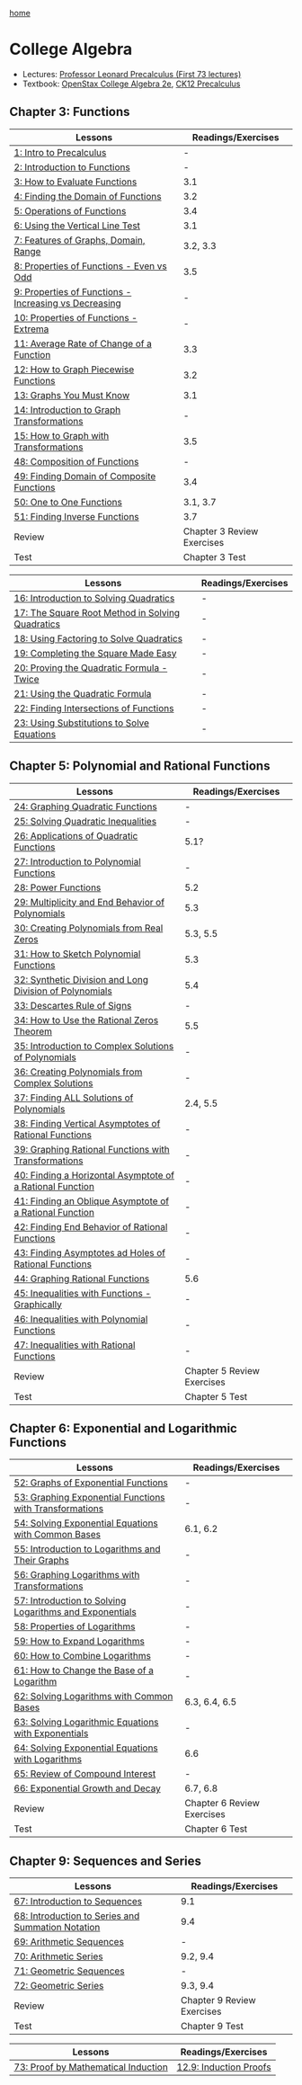 [home](/README.md)
# College Algebra
- Lectures: [Professor Leonard Precalculus (First 73 lectures)](https://www.youtube.com/watch?v=9OOrhA2iKak&list=PLDesaqWTN6ESsmwELdrzhcGiRhk5DjwLP)
- Textbook: [OpenStax College Algebra 2e](https://openstax.org/details/books/college-algebra-corequisite-support-2e), [CK12 Precalculus](https://flexbooks.ck12.org/cbook/ck-12-precalculus-concepts-2.0/)
## Chapter 3: Functions
Lessons | Readings/Exercises
--- | ---
[1: Intro to Precalculus](https://www.youtube.com/watch?v=9OOrhA2iKak&list=PLDesaqWTN6ESsmwELdrzhcGiRhk5DjwLP&index=1&t=2s&pp=iAQB) | -
[2: Introduction to Functions](https://www.youtube.com/watch?v=FkUEsP9efFg&list=PLDesaqWTN6ESsmwELdrzhcGiRhk5DjwLP&index=2&pp=iAQB) | -
[3: How to Evaluate Functions](https://www.youtube.com/watch?v=p1sGAHulT8w&list=PLDesaqWTN6ESsmwELdrzhcGiRhk5DjwLP&index=3&pp=iAQB) | 3.1
[4: Finding the Domain of Functions](https://www.youtube.com/watch?v=LvUCDcp6Z3k&list=PLDesaqWTN6ESsmwELdrzhcGiRhk5DjwLP&index=4&pp=iAQB) | 3.2
[5: Operations of Functions](https://www.youtube.com/watch?v=7N_-G4usp6Q&list=PLDesaqWTN6ESsmwELdrzhcGiRhk5DjwLP&index=5&t=10s&pp=iAQB) | 3.4
[6: Using the Vertical Line Test](https://www.youtube.com/watch?v=7j6kh8Z2H90&list=PLDesaqWTN6ESsmwELdrzhcGiRhk5DjwLP&index=6&pp=iAQB) | 3.1
[7: Features of Graphs, Domain, Range](https://www.youtube.com/watch?v=d3b-4Zz65ZE&list=PLDesaqWTN6ESsmwELdrzhcGiRhk5DjwLP&index=7&pp=iAQB) | 3.2, 3.3
[8: Properties of Functions - Even vs Odd](https://www.youtube.com/watch?v=6897XAx3O9Q&list=PLDesaqWTN6ESsmwELdrzhcGiRhk5DjwLP&index=8&pp=iAQB) | 3.5
[9: Properties of Functions - Increasing vs Decreasing](https://www.youtube.com/watch?v=cIRDvscVPr0&list=PLDesaqWTN6ESsmwELdrzhcGiRhk5DjwLP&index=9&pp=iAQB) | -
[10: Properties of Functions - Extrema](https://www.youtube.com/watch?v=2hItEGb3KJo&list=PLDesaqWTN6ESsmwELdrzhcGiRhk5DjwLP&index=10&pp=iAQB) | -
[11: Average Rate of Change of a Function](https://www.youtube.com/watch?v=H5Y-ONkezDM&list=PLDesaqWTN6ESsmwELdrzhcGiRhk5DjwLP&index=11&pp=iAQB) | 3.3
[12: How to Graph Piecewise Functions](https://www.youtube.com/watch?v=KHZKgl_9o7M&list=PLDesaqWTN6ESsmwELdrzhcGiRhk5DjwLP&index=12&pp=iAQB) | 3.2
[13: Graphs You Must Know](https://www.youtube.com/watch?v=NrmmR3-VxA8&list=PLDesaqWTN6ESsmwELdrzhcGiRhk5DjwLP&index=13&pp=iAQB) | 3.1
[14: Introduction to Graph Transformations](https://www.youtube.com/watch?v=sTCRB6hMsC4&list=PLDesaqWTN6ESsmwELdrzhcGiRhk5DjwLP&index=14&pp=iAQB) | -
[15: How to Graph with Transformations](https://www.youtube.com/watch?v=HkrMJLSpJFI&list=PLDesaqWTN6ESsmwELdrzhcGiRhk5DjwLP&index=15&pp=iAQB) | 3.5
[48: Composition of Functions](https://www.youtube.com/watch?v=EsgHKmLSPVc&list=PLDesaqWTN6ESsmwELdrzhcGiRhk5DjwLP&index=48&pp=iAQB) | -
[49: Finding Domain of Composite Functions](https://www.youtube.com/watch?v=G8r9oL-ke9s&list=PLDesaqWTN6ESsmwELdrzhcGiRhk5DjwLP&index=49&pp=iAQB) | 3.4
[50: One to One Functions](https://www.youtube.com/watch?v=C0Q_m2UDerc&list=PLDesaqWTN6ESsmwELdrzhcGiRhk5DjwLP&index=50&pp=iAQB) | 3.1, 3.7
[51: Finding Inverse Functions](https://www.youtube.com/watch?v=fK7IPeeZoFE&list=PLDesaqWTN6ESsmwELdrzhcGiRhk5DjwLP&index=51&pp=iAQB) | 3.7
Review | Chapter 3 Review Exercises
Test | Chapter 3 Test

Lessons | Readings/Exercises
--- | ---
[16: Introduction to Solving Quadratics](https://www.youtube.com/watch?v=OIEkJaPgjKs&list=PLDesaqWTN6ESsmwELdrzhcGiRhk5DjwLP&index=16&pp=iAQB) | -
[17: The Square Root Method in Solving Quadratics](https://www.youtube.com/watch?v=mXAd6rkNSK0&list=PLDesaqWTN6ESsmwELdrzhcGiRhk5DjwLP&index=17&pp=iAQB) | -
[18: Using Factoring to Solve Quadratics](https://www.youtube.com/watch?v=u2CFHYJWS60&list=PLDesaqWTN6ESsmwELdrzhcGiRhk5DjwLP&index=18&pp=iAQB) | -
[19: Completing the Square Made Easy](https://www.youtube.com/watch?v=pYSYL_vy6YQ&list=PLDesaqWTN6ESsmwELdrzhcGiRhk5DjwLP&index=19&pp=iAQB) | -
[20: Proving the Quadratic Formula - Twice](https://www.youtube.com/watch?v=2BUg_w1Cu9E&list=PLDesaqWTN6ESsmwELdrzhcGiRhk5DjwLP&index=20&pp=iAQB) | -
[21: Using the Quadratic Formula](https://www.youtube.com/watch?v=KIWXZVsdpbE&list=PLDesaqWTN6ESsmwELdrzhcGiRhk5DjwLP&index=21&pp=iAQB) | -
[22: Finding Intersections of Functions](https://www.youtube.com/watch?v=2cXEuUazjCc&list=PLDesaqWTN6ESsmwELdrzhcGiRhk5DjwLP&index=22&pp=iAQB) | - 
[23: Using Substitutions to Solve Equations](https://www.youtube.com/watch?v=P8uoP-JFj54&list=PLDesaqWTN6ESsmwELdrzhcGiRhk5DjwLP&index=23&pp=iAQB) | -

## Chapter 5: Polynomial and Rational Functions
Lessons | Readings/Exercises
--- | ---
[24: Graphing Quadratic Functions](https://www.youtube.com/watch?v=VH4tzzBVbgA&list=PLDesaqWTN6ESsmwELdrzhcGiRhk5DjwLP&index=24&pp=iAQB) | -
[25: Solving Quadratic Inequalities](https://www.youtube.com/watch?v=qd41nGPHbMU&list=PLDesaqWTN6ESsmwELdrzhcGiRhk5DjwLP&index=25&pp=iAQB) | -
[26: Applications of Quadratic Functions](https://www.youtube.com/watch?v=Ow_u0qLAOJI&list=PLDesaqWTN6ESsmwELdrzhcGiRhk5DjwLP&index=26&pp=iAQB) | 5.1?
[27: Introduction to Polynomial Functions](https://www.youtube.com/watch?v=6Uh3Z6DJ_pI&list=PLDesaqWTN6ESsmwELdrzhcGiRhk5DjwLP&index=27&pp=iAQB) | -
[28: Power Functions](https://www.youtube.com/watch?v=FXTlAPOBA_U&list=PLDesaqWTN6ESsmwELdrzhcGiRhk5DjwLP&index=28&pp=iAQB) | 5.2
[29: Multiplicity and End Behavior of Polynomials](https://www.youtube.com/watch?v=Gxh-mEt1K-o&list=PLDesaqWTN6ESsmwELdrzhcGiRhk5DjwLP&index=29&pp=iAQB) | 5.3
[30: Creating Polynomials from Real Zeros](https://www.youtube.com/watch?v=v-pnhWbHmQ8&list=PLDesaqWTN6ESsmwELdrzhcGiRhk5DjwLP&index=30&pp=iAQB) | 5.3, 5.5
[31: How to Sketch Polynomial Functions](https://www.youtube.com/watch?v=6MAtqY6Fqjs&list=PLDesaqWTN6ESsmwELdrzhcGiRhk5DjwLP&index=31&pp=iAQB)  | 5.3
[32: Synthetic Division and Long Division of Polynomials](https://www.youtube.com/watch?v=AKJgo-WR_K4&list=PLDesaqWTN6ESsmwELdrzhcGiRhk5DjwLP&index=32&pp=iAQB) | 5.4
[33: Descartes Rule of Signs](https://www.youtube.com/watch?v=-AW6Y1bL4KU&list=PLDesaqWTN6ESsmwELdrzhcGiRhk5DjwLP&index=33&pp=iAQB) | -
[34: How to Use the Rational Zeros Theorem](https://www.youtube.com/watch?v=g7wEpxwgB3w&list=PLDesaqWTN6ESsmwELdrzhcGiRhk5DjwLP&index=34&pp=iAQB) | 5.5
[35: Introduction to Complex Solutions of Polynomials](https://www.youtube.com/watch?v=g-69B5jkcO4&list=PLDesaqWTN6ESsmwELdrzhcGiRhk5DjwLP&index=35&pp=iAQB) | -
[36: Creating Polynomials from Complex Solutions](https://www.youtube.com/watch?v=lIFeZLHVWmc&list=PLDesaqWTN6ESsmwELdrzhcGiRhk5DjwLP&index=36&pp=iAQB) | -
[37: Finding ALL Solutions of Polynomials](https://www.youtube.com/watch?v=xuhk2kSVwe0&list=PLDesaqWTN6ESsmwELdrzhcGiRhk5DjwLP&index=37&pp=iAQB) | 2.4, 5.5
[38: Finding Vertical Asymptotes of Rational Functions](https://www.youtube.com/watch?v=y-bSJaEonho&list=PLDesaqWTN6ESsmwELdrzhcGiRhk5DjwLP&index=38&pp=iAQB) | -
[39: Graphing Rational Functions with Transformations](https://www.youtube.com/watch?v=-k4uXF4hsAs&list=PLDesaqWTN6ESsmwELdrzhcGiRhk5DjwLP&index=39&pp=iAQB) | -
[40: Finding a Horizontal Asymptote of a Rational Function](https://www.youtube.com/watch?v=D-H9N-_Y77Y&list=PLDesaqWTN6ESsmwELdrzhcGiRhk5DjwLP&index=40&pp=iAQB) | -
[41: Finding an Oblique Asymptote of a Rational Function](https://www.youtube.com/watch?v=NVhaVk4wNu8&list=PLDesaqWTN6ESsmwELdrzhcGiRhk5DjwLP&index=41&pp=iAQB) | -
[42: Finding End Behavior of Rational Functions](https://www.youtube.com/watch?v=_cnmQXAo5XM&list=PLDesaqWTN6ESsmwELdrzhcGiRhk5DjwLP&index=42&pp=iAQB) | -
[43: Finding Asymptotes ad Holes of Rational Functions](https://www.youtube.com/watch?v=tyXWPcvSQvk&list=PLDesaqWTN6ESsmwELdrzhcGiRhk5DjwLP&index=43&pp=iAQB) | -
[44: Graphing Rational Functions](https://www.youtube.com/watch?v=wHATRiYbPPA&list=PLDesaqWTN6ESsmwELdrzhcGiRhk5DjwLP&index=44&pp=iAQB) | 5.6
[45: Inequalities with Functions - Graphically](https://www.youtube.com/watch?v=bngBtS7RBZ4&list=PLDesaqWTN6ESsmwELdrzhcGiRhk5DjwLP&index=45&pp=iAQB) | -
[46: Inequalities with Polynomial Functions](https://www.youtube.com/watch?v=qFJ-Mq0XcTI&list=PLDesaqWTN6ESsmwELdrzhcGiRhk5DjwLP&index=46&pp=iAQB) | -
[47: Inequalities with Rational Functions](https://www.youtube.com/watch?v=QSh1xcbYKZk&list=PLDesaqWTN6ESsmwELdrzhcGiRhk5DjwLP&index=47&pp=iAQB) | -
Review | Chapter 5 Review Exercises
Test | Chapter 5 Test

## Chapter 6: Exponential and Logarithmic Functions
Lessons | Readings/Exercises
--- | ---
[52: Graphs of Exponential Functions](https://www.youtube.com/watch?v=2w14jBb0e9Q&list=PLDesaqWTN6ESsmwELdrzhcGiRhk5DjwLP&index=52&pp=iAQB) | -
[53: Graphing Exponential Functions with Transformations](https://www.youtube.com/watch?v=uycM-AzUDQ4&list=PLDesaqWTN6ESsmwELdrzhcGiRhk5DjwLP&index=53&pp=iAQB) | -
[54: Solving Exponential Equations with Common Bases](https://www.youtube.com/watch?v=gkUWLFontZU&list=PLDesaqWTN6ESsmwELdrzhcGiRhk5DjwLP&index=54&pp=iAQB) | 6.1, 6.2
[55: Introduction to Logarithms and Their Graphs](https://www.youtube.com/watch?v=jfnTwz79PWU&list=PLDesaqWTN6ESsmwELdrzhcGiRhk5DjwLP&index=55&pp=iAQB) | -
[56: Graphing Logarithms with Transformations](https://www.youtube.com/watch?v=swC7KrDO0Uo&list=PLDesaqWTN6ESsmwELdrzhcGiRhk5DjwLP&index=56&pp=iAQB) | -
[57: Introduction to Solving Logarithms and Exponentials](https://www.youtube.com/watch?v=KezbqAAlOZk&list=PLDesaqWTN6ESsmwELdrzhcGiRhk5DjwLP&index=57&pp=iAQB) | -
[58: Properties of Logarithms](https://www.youtube.com/watch?v=u0uScdsBPfk&list=PLDesaqWTN6ESsmwELdrzhcGiRhk5DjwLP&index=58&pp=iAQB) | -
[59: How to Expand Logarithms](https://www.youtube.com/watch?v=qCeN653SdX4&list=PLDesaqWTN6ESsmwELdrzhcGiRhk5DjwLP&index=59&pp=iAQB) | -
[60: How to Combine Logarithms](https://www.youtube.com/watch?v=YrU8fYchnIU&list=PLDesaqWTN6ESsmwELdrzhcGiRhk5DjwLP&index=60&pp=iAQB) | -
[61: How to Change the Base of a Logarithm](https://www.youtube.com/watch?v=tgcFt8zGnNE&list=PLDesaqWTN6ESsmwELdrzhcGiRhk5DjwLP&index=61&pp=iAQB) | -
[62: Solving Logarithms with Common Bases](https://www.youtube.com/watch?v=82fonULPl64&list=PLDesaqWTN6ESsmwELdrzhcGiRhk5DjwLP&index=62&pp=iAQB) | 6.3, 6.4, 6.5
[63: Solving Logarithmic Equations with Exponentials](https://www.youtube.com/watch?v=jNUyVClUQfc&list=PLDesaqWTN6ESsmwELdrzhcGiRhk5DjwLP&index=63&pp=iAQB) | -
[64: Solving Exponential Equations with Logarithms](https://www.youtube.com/watch?v=rDcLCA2W-UI&list=PLDesaqWTN6ESsmwELdrzhcGiRhk5DjwLP&index=64&pp=iAQB) | 6.6
[65: Review of Compound Interest](https://www.youtube.com/watch?v=N1k25doMFww&list=PLDesaqWTN6ESsmwELdrzhcGiRhk5DjwLP&index=65&pp=iAQB) | -
[66: Exponential Growth and Decay](https://www.youtube.com/watch?v=rO-C48LY2KY&list=PLDesaqWTN6ESsmwELdrzhcGiRhk5DjwLP&index=66&pp=iAQB) | 6.7, 6.8
Review | Chapter 6 Review Exercises
Test | Chapter 6 Test

## Chapter 9: Sequences and Series
Lessons | Readings/Exercises
--- | ---
[67: Introduction to Sequences](https://www.youtube.com/watch?v=c5D7BJ-R41I&list=PLDesaqWTN6ESsmwELdrzhcGiRhk5DjwLP&index=67&pp=iAQB) | 9.1
[68: Introduction to Series and Summation Notation](https://www.youtube.com/watch?v=Ipz9xXeoaRc&list=PLDesaqWTN6ESsmwELdrzhcGiRhk5DjwLP&index=68&pp=iAQB) | 9.4
[69: Arithmetic Sequences](https://www.youtube.com/watch?v=bxGmjouB6t4&list=PLDesaqWTN6ESsmwELdrzhcGiRhk5DjwLP&index=69&pp=iAQB) | -
[70: Arithmetic Series](https://www.youtube.com/watch?v=XdXQjHsl4q0&list=PLDesaqWTN6ESsmwELdrzhcGiRhk5DjwLP&index=70&pp=iAQB) | 9.2, 9.4
[71: Geometric Sequences](https://www.youtube.com/watch?v=qyHCnYewdrQ&list=PLDesaqWTN6ESsmwELdrzhcGiRhk5DjwLP&index=71&pp=iAQB) | -
[72: Geometric Series](https://www.youtube.com/watch?v=_yDqkrbd5mk&list=PLDesaqWTN6ESsmwELdrzhcGiRhk5DjwLP&index=72&pp=iAQB) | 9.3, 9.4
Review | Chapter 9 Review Exercises
Test | Chapter 9 Test

Lessons | Readings/Exercises
--- | ---
[73: Proof by Mathematical Induction](https://www.youtube.com/watch?v=x5cWX-EyLEI&list=PLDesaqWTN6ESsmwELdrzhcGiRhk5DjwLP&index=73&pp=iAQB)  | [12.9: Induction Proofs](https://flexbooks.ck12.org/cbook/ck-12-precalculus-concepts-2.0/section/12.9/primary/lesson/induction-proofs-pcalc/)
